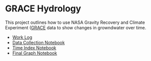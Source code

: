 # GRACE Hydrology

This project outlines how to use NASA Gravity Recovery and Climate Experiment ([GRACE](https://grace.jpl.nasa.gov/) data to show changes in growndwater over time. 

- [Work Log](worklog.md)
- [Data Collection Notebook](01_data.html)
- [Time Index Notebook](02_time_gaps.html)
- [Final Graph Notebook](03_process.html)
